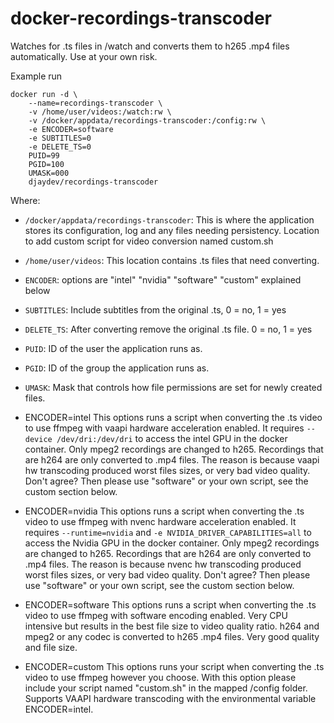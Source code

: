 # docker-recordings-transcoder

Watches for .ts files in /watch and converts them to h265 .mp4 files automatically.  Use at your own risk.

Example run
```
docker run -d \
    --name=recordings-transcoder \
    -v /home/user/videos:/watch:rw \
    -v /docker/appdata/recordings-transcoder:/config:rw \
    -e ENCODER=software
    -e SUBTITLES=0
    -e DELETE_TS=0
    PUID=99
    PGID=100
    UMASK=000
    djaydev/recordings-transcoder
```
Where:
- `/docker/appdata/recordings-transcoder`: This is where the application stores its configuration, log and any files needing persistency.  Location to add custom script for video conversion named custom.sh
- `/home/user/videos`: This location contains .ts files that need converting.  
- `ENCODER`: options are "intel" "nvidia" "software" "custom" explained below
- `SUBTITLES`: Include subtitles from the original .ts, 0 = no, 1 = yes
- `DELETE_TS`: After converting remove the original .ts file. 0 = no, 1 = yes
- `PUID`: ID of the user the application runs as.
- `PGID`: ID of the group the application runs as.
- `UMASK`: Mask that controls how file permissions are set for newly created files.

- ENCODER=intel
This options runs a script when converting the .ts video to use ffmpeg with vaapi hardware acceleration enabled. It requires `--device /dev/dri:/dev/dri` to access the intel GPU in the docker container.
Only mpeg2 recordings are changed to h265.  Recordings that are h264 are only converted to .mp4 files.  The reason is because vaapi hw transcoding produced worst files sizes, or very bad video quality.  Don't agree? Then please use "software" or your own script, see the custom section below.

- ENCODER=nvidia
This options runs a script when converting the .ts video to use ffmpeg with nvenc hardware acceleration enabled. It requires `--runtime=nvidia` and `-e NVIDIA_DRIVER_CAPABILITIES=all` to access the Nvidia GPU in the docker container.
Only mpeg2 recordings are changed to h265.  Recordings that are h264 are only converted to .mp4 files.  The reason is because nvenc hw transcoding produced worst files sizes, or very bad video quality.  Don't agree? Then please use "software" or your own script, see the custom section below.

- ENCODER=software
This options runs a script when converting the .ts video to use ffmpeg with software encoding enabled. Very CPU intensive but results in the best file size to video quality ratio.
h264 and mpeg2 or any codec is converted to h265 .mp4 files.  Very good quality and file size.

- ENCODER=custom
This options runs your script when converting the .ts video to use ffmpeg however you choose. With this option please include your script named "custom.sh" in the mapped /config folder.
Supports VAAPI hardware transcoding with the environmental variable ENCODER=intel.
